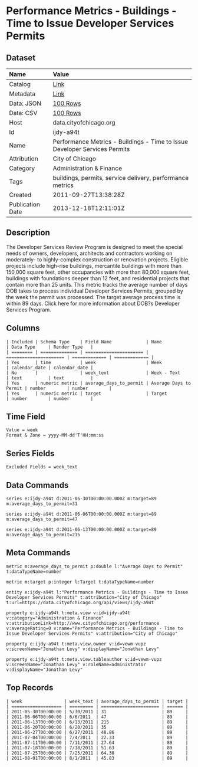 # Performance Metrics - Buildings - Time to Issue Developer Services Permits

## Dataset

| Name | Value |
| :--- | :---- |
| Catalog | [Link](https://catalog.data.gov/dataset/performance-metrics-buildings-time-to-issue-developer-services-permits-e7b0b) |
| Metadata | [Link](https://data.cityofchicago.org/api/views/ijdy-a94t) |
| Data: JSON | [100 Rows](https://data.cityofchicago.org/api/views/ijdy-a94t/rows.json?max_rows=100) |
| Data: CSV | [100 Rows](https://data.cityofchicago.org/api/views/ijdy-a94t/rows.csv?max_rows=100) |
| Host | data.cityofchicago.org |
| Id | ijdy-a94t |
| Name | Performance Metrics - Buildings - Time to Issue Developer Services Permits |
| Attribution | City of Chicago |
| Category | Administration & Finance |
| Tags | buildings, permits, service delivery, performance metrics |
| Created | 2011-09-27T13:38:28Z |
| Publication Date | 2013-12-18T12:11:01Z |

## Description

The Developer Services Review Program is designed to meet the special needs of owners, developers, architects and contractors working on moderately- to highly-complex construction or renovation projects. Eligible projects include high-rise buildings, mercantile buildings with more than 150,000 square feet, other occupancies with more than 80,000 square feet, buildings with foundations deeper than 12 feet, and residential projects that contain more than 25 units. This metric tracks the average number of days DOB takes to process individual Developer Services Permits, grouped by the week the permit was processed. The target average process time is within 89 days. Click here for more information about DOB?s Developer Services Program.

## Columns

```ls
| Included | Schema Type    | Field Name             | Name                   | Data Type     | Render Type   |
| ======== | ============== | ====================== | ====================== | ============= | ============= |
| Yes      | time           | week                   | Week                   | calendar_date | calendar_date |
| No       |                | week_text              | Week - Text            | text          | text          |
| Yes      | numeric metric | average_days_to_permit | Average Days to Permit | number        | number        |
| Yes      | numeric metric | target                 | Target                 | number        | number        |
```

## Time Field

```ls
Value = week
Format & Zone = yyyy-MM-dd'T'HH:mm:ss
```

## Series Fields

```ls
Excluded Fields = week_text
```

## Data Commands

```ls
series e:ijdy-a94t d:2011-05-30T00:00:00.000Z m:target=89 m:average_days_to_permit=31

series e:ijdy-a94t d:2011-06-06T00:00:00.000Z m:target=89 m:average_days_to_permit=47

series e:ijdy-a94t d:2011-06-13T00:00:00.000Z m:target=89 m:average_days_to_permit=215
```

## Meta Commands

```ls
metric m:average_days_to_permit p:double l:"Average Days to Permit" t:dataTypeName=number

metric m:target p:integer l:Target t:dataTypeName=number

entity e:ijdy-a94t l:"Performance Metrics - Buildings - Time to Issue Developer Services Permits" t:attribution="City of Chicago" t:url=https://data.cityofchicago.org/api/views/ijdy-a94t

property e:ijdy-a94t t:meta.view v:id=ijdy-a94t v:category="Administration & Finance" v:attributionLink=http://www.cityofchicago.org/performance v:averageRating=0 v:name="Performance Metrics - Buildings - Time to Issue Developer Services Permits" v:attribution="City of Chicago"

property e:ijdy-a94t t:meta.view.owner v:id=vewm-vupz v:screenName="Jonathan Levy" v:displayName="Jonathan Levy"

property e:ijdy-a94t t:meta.view.tableauthor v:id=vewm-vupz v:screenName="Jonathan Levy" v:roleName=administrator v:displayName="Jonathan Levy"
```

## Top Records

```ls
| week                | week_text | average_days_to_permit | target | 
| =================== | ========= | ====================== | ====== | 
| 2011-05-30T00:00:00 | 5/30/2011 | 31                     | 89     | 
| 2011-06-06T00:00:00 | 6/6/2011  | 47                     | 89     | 
| 2011-06-13T00:00:00 | 6/13/2011 | 215                    | 89     | 
| 2011-06-20T00:00:00 | 6/20/2011 | 35                     | 89     | 
| 2011-06-27T00:00:00 | 6/27/2011 | 48.86                  | 89     | 
| 2011-07-04T00:00:00 | 7/4/2011  | 22.33                  | 89     | 
| 2011-07-11T00:00:00 | 7/11/2011 | 27.64                  | 89     | 
| 2011-07-18T00:00:00 | 7/18/2011 | 51.63                  | 89     | 
| 2011-07-25T00:00:00 | 7/25/2011 | 64.38                  | 89     | 
| 2011-08-01T00:00:00 | 8/1/2011  | 45.83                  | 89     | 
```